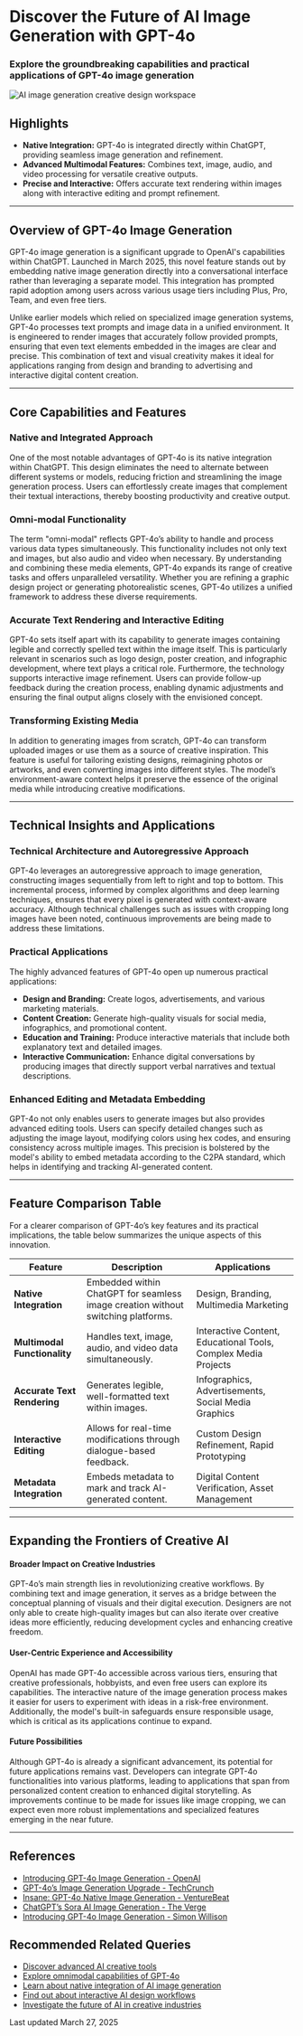 Discover the Future of AI Image Generation with GPT-4o
======================================================

### Explore the groundbreaking capabilities and practical applications of GPT-4o image generation

![AI image generation creative design workspace](https://storage.googleapis.com/e-object-409003.firebasestorage.app/gpt-4o-image-generation-lbmki6rng0.jpg)

Highlights
----------

* **Native Integration:** GPT-4o is integrated directly within ChatGPT, providing seamless image generation and refinement.
* **Advanced Multimodal Features:** Combines text, image, audio, and video processing for versatile creative outputs.
* **Precise and Interactive:** Offers accurate text rendering within images along with interactive editing and prompt refinement.

---

Overview of GPT-4o Image Generation
-----------------------------------

GPT-4o image generation is a significant upgrade to OpenAI's capabilities within ChatGPT. Launched in March 2025, this novel feature stands out by embedding native image generation directly into a conversational interface rather than leveraging a separate model. This integration has prompted rapid adoption among users across various usage tiers including Plus, Pro, Team, and even free tiers.

Unlike earlier models which relied on specialized image generation systems, GPT-4o processes text prompts and image data in a unified environment. It is engineered to render images that accurately follow provided prompts, ensuring that even text elements embedded in the images are clear and precise. This combination of text and visual creativity makes it ideal for applications ranging from design and branding to advertising and interactive digital content creation.

---

Core Capabilities and Features
------------------------------

### Native and Integrated Approach

One of the most notable advantages of GPT-4o is its native integration within ChatGPT. This design eliminates the need to alternate between different systems or models, reducing friction and streamlining the image generation process. Users can effortlessly create images that complement their textual interactions, thereby boosting productivity and creative output.

### Omni-modal Functionality

The term "omni-modal" reflects GPT-4o’s ability to handle and process various data types simultaneously. This functionality includes not only text and images, but also audio and video when necessary. By understanding and combining these media elements, GPT-4o expands its range of creative tasks and offers unparalleled versatility. Whether you are refining a graphic design project or generating photorealistic scenes, GPT-4o utilizes a unified framework to address these diverse requirements.

### Accurate Text Rendering and Interactive Editing

GPT-4o sets itself apart with its capability to generate images containing legible and correctly spelled text within the image itself. This is particularly relevant in scenarios such as logo design, poster creation, and infographic development, where text plays a critical role. Furthermore, the technology supports interactive image refinement. Users can provide follow-up feedback during the creation process, enabling dynamic adjustments and ensuring the final output aligns closely with the envisioned concept.

### Transforming Existing Media

In addition to generating images from scratch, GPT-4o can transform uploaded images or use them as a source of creative inspiration. This feature is useful for tailoring existing designs, reimagining photos or artworks, and even converting images into different styles. The model’s environment-aware context helps it preserve the essence of the original media while introducing creative modifications.

---

Technical Insights and Applications
-----------------------------------

### Technical Architecture and Autoregressive Approach

GPT-4o leverages an autoregressive approach to image generation, constructing images sequentially from left to right and top to bottom. This incremental process, informed by complex algorithms and deep learning techniques, ensures that every pixel is generated with context-aware accuracy. Although technical challenges such as issues with cropping long images have been noted, continuous improvements are being made to address these limitations.

### Practical Applications

The highly advanced features of GPT-4o open up numerous practical applications:

* **Design and Branding:** Create logos, advertisements, and various marketing materials.
* **Content Creation:** Generate high-quality visuals for social media, infographics, and promotional content.
* **Education and Training:** Produce interactive materials that include both explanatory text and detailed images.
* **Interactive Communication:** Enhance digital conversations by producing images that directly support verbal narratives and textual descriptions.

### Enhanced Editing and Metadata Embedding

GPT-4o not only enables users to generate images but also provides advanced editing tools. Users can specify detailed changes such as adjusting the image layout, modifying colors using hex codes, and ensuring consistency across multiple images. This precision is bolstered by the model's ability to embed metadata according to the C2PA standard, which helps in identifying and tracking AI-generated content.

---

Feature Comparison Table
------------------------

For a clearer comparison of GPT-4o’s key features and its practical implications, the table below summarizes the unique aspects of this innovation.

| Feature | Description | Applications |
| --- | --- | --- |
| **Native Integration** | Embedded within ChatGPT for seamless image creation without switching platforms. | Design, Branding, Multimedia Marketing |
| **Multimodal Functionality** | Handles text, image, audio, and video data simultaneously. | Interactive Content, Educational Tools, Complex Media Projects |
| **Accurate Text Rendering** | Generates legible, well-formatted text within images. | Infographics, Advertisements, Social Media Graphics |
| **Interactive Editing** | Allows for real-time modifications through dialogue-based feedback. | Custom Design Refinement, Rapid Prototyping |
| **Metadata Integration** | Embeds metadata to mark and track AI-generated content. | Digital Content Verification, Asset Management |

---

Expanding the Frontiers of Creative AI
--------------------------------------

#### Broader Impact on Creative Industries

GPT-4o’s main strength lies in revolutionizing creative workflows. By combining text and image generation, it serves as a bridge between the conceptual planning of visuals and their digital execution. Designers are not only able to create high-quality images but can also iterate over creative ideas more efficiently, reducing development cycles and enhancing creative freedom.

#### User-Centric Experience and Accessibility

OpenAI has made GPT-4o accessible across various tiers, ensuring that creative professionals, hobbyists, and even free users can explore its capabilities. The interactive nature of the image generation process makes it easier for users to experiment with ideas in a risk-free environment. Additionally, the model's built-in safeguards ensure responsible usage, which is critical as its applications continue to expand.

#### Future Possibilities

Although GPT-4o is already a significant advancement, its potential for future applications remains vast. Developers can integrate GPT-4o functionalities into various platforms, leading to applications that span from personalized content creation to enhanced digital storytelling. As improvements continue to be made for issues like image cropping, we can expect even more robust implementations and specialized features emerging in the near future.

---

References
----------

* [Introducing GPT-4o Image Generation - OpenAI](https://openai.com/index/introducing-4o-image-generation/)
* [GPT-4o’s Image Generation Upgrade - TechCrunch](https://techcrunch.com/2025/03/25/chatgpts-image-generation-feature-gets-an-upgrade/)
* [Insane: GPT-4o Native Image Generation - VentureBeat](https://venturebeat.com/ai/insane-openai-introduces-gpt-4o-native-image-generation-and-its-already-wowing-users/)
* [ChatGPT’s Sora AI Image Generation - The Verge](https://www.theverge.com/openai/635118/chatgpt-sora-ai-image-generation-chatgpt)
* [Introducing GPT-4o Image Generation - Simon Willison](https://simonwillison.net/2025/Mar/25/introducing-4o-image-generation/)

Recommended Related Queries
---------------------------

* [Discover advanced AI creative tools](/?query=advanced-ai-creative-tools)
* [Explore omnimodal capabilities of GPT-4o](/?query=omnimodal-capabilities-of-gpt-4o)
* [Learn about native integration of AI image generation](/?query=native-integration-of-ai-image-generation)
* [Find out about interactive AI design workflows](/?query=interactive-ai-design-workflows)
* [Investigate the future of AI in creative industries](/?query=future-of-ai-in-creative-industries)

  
Last updated March 27, 2025
